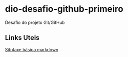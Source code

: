 
# dio-desafio-github-primeiro
Desafio do projeto Git/GitHub

## Links Uteis

[Sitntaxe básica markdown](https://www.markdownguide.org/)
